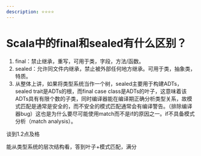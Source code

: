 ```yaml
---
description: ⭐️⭐️⭐️⭐️
---
```


# Scala中的final和sealed有什么区别？

1. final：禁止继承，重写，可用于类，字段，方法/函数。
2. sealed：允许同文件内继承，禁止被外部任何地方继承。可用于类，抽象类，特质。
3. 从整体上讲，如果将类型系统当作一个树，sealed主要用于构建ADTs，sealed trait是ADTs的根，而final case class是ADTs的叶子，这意味着该ADTs具有有限个数的子类，同时编译器能在编译期正确分析类型关系，故模式匹配是通常是安全的，而不安全的模式匹配通常会有编译警告。（排除编译器bug）这也是为什么要尽可能使用match而不是if的原因之一。if不具备模式分析（match analysis）。

谈到1.2点及格

能从类型系统的层次结构看，答到叶子+模式匹配，满分

